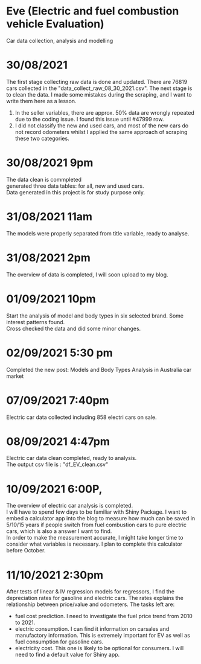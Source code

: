 # Eve (Electric and fuel combustion vehicle Evaluation)
Car data collection, analysis and modelling

# 30/08/2021 
The first stage collecting raw data is done and updated. There are 76819 cars collected in the "data_collect_raw_08_30_2021.csv". 
The next stage is to clean the data. I made some mistakes during the scraping, and I want to write them here as a lesson. 
1. In the seller variables, there are approx. 50% data are wrongly repeated due to the coding issue. I found this issue until #47999 row. 
2. I did not classify the new and used cars, and most of the new cars do not record odometers whilst I applied the same approach of scraping these two categories.

# 30/08/2021 9pm
The data clean is commpleted  
generated three data tables: for all, new and used cars.  
Data generated in this project is for study purpose only.  

# 31/08/2021 11am
The models were properly separated from title variable, ready to analyse.

# 31/08/2021 2pm
The overview of data is completed, I will soon upload to my blog. 

# 01/09/2021 10pm
Start the analysis of model and body types in six selected brand. Some interest patterns found.  
Cross checked the data and did some minor changes.  

# 02/09/2021 5:30 pm
Completed the new post: Models and Body Types Analysis in Australia car market

# 07/09/2021 7:40pm
Electric car data collected including 858 electri cars on sale.

# 08/09/2021 4:47pm
Electric car data clean completed, ready to analysis.  
The output csv file is : "df_EV_clean.csv"

# 10/09/2021 6:00P,
The overview of electric car analysis is completed.  
I will have to spend few days to be familiar with Shiny Package. I want to embed a calculator app into the blog to measure how much can be saved in 5/10/15 years if people switch from fuel combustion cars to pure electric cars, which is also a answer I want to find.  
In order to make the measurement accurate, I might take longer time to consider what variables is necessary. I plan to complete this calculator before October.

# 11/10/2021 2:30pm
After tests of linear & IV regression models for regressors, I find the depreciation rates for gasoline and electric cars. The rates explains the relationship between price/value and odometers. The tasks left are:
- fuel cost prediction. I need to investigate the fuel price trend from 2010 to 2021.
- electric consumption. I can find it information on carsales and manufactory information. This is extremely important for EV as well as fuel consumption for gasoline cars.
- electricity cost. This one is likely to be optional for consumers. I will need to find a default value for Shiny app. 
